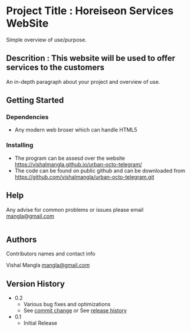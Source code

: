 # Project Title : Horeiseon Services WebSite

Simple overview of use/purpose.

## Descrition : This website will be used to offer services to the customers

An in-depth paragraph about your project and overview of use.

## Getting Started

### Dependencies

* Any modern web broser which can handle HTML5

### Installing

* The program can be assesd over the website https://vishalmangla.github.io/urban-octo-telegram/
* The code can be found on public github and can be downloaded from https://github.com/vishalmangla/urban-octo-telegram.git



## Help

Any advise for common problems or issues please email mangla@gmail.com
```

```

## Authors

Contributors names and contact info

Vishal Mangla
mangla@gmail.com

## Version History

* 0.2
    * Various bug fixes and optimizations
    * See [commit change]() or See [release history]()
* 0.1
    * Initial Release


